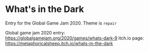 # What's in the Dark

Entry for the Global Game Jam 2020. Theme is ```repair```

Global game jam 2020 entry: https://globalgamejam.org/2020/games/whats-dark-9
itch.io page: https://metaphoricalsheep.itch.io/whats-in-the-dark
